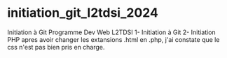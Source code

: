 # initiation_git_l2tdsi_2024
Initiation à Git
Programme Dev Web L2TDSI 
1- Initiation à Git
2- Initiation PHP
apres avoir changer les extansions .html en .php, j'ai constate que le css n'est pas bien pris en charge.